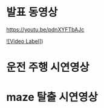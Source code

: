 # 발표 동영상

https://youtu.be/pdnXYFTbAJc


[![Video Label]](https://youtu.be/pdnXYFTbAJc))

# 운전 주행 시연영상

# maze 탈출 시연영상

